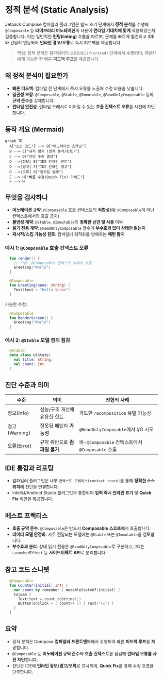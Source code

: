 # 정적 분석 (Static Analysis)

Jetpack Compose 컴파일러 플러그인은 빌드 초기 단계에서 **정적 분석**을 수행해 `@Composable` 등 **라이브러리 어노테이션**의 사용이 **런타임 기대치에 맞게** 적용되었는지 검증합니다. 이는 일반적인 **린팅(linting)** 흐름을 따르며, 문제를 빠르게 발견하고 IDE와 긴밀히 연동되어 **인라인 경고/오류**로 즉시 피드백을 제공합니다.

> 핵심: 정적 분석은 컴파일러의 `프론트엔드(frontend)` 단계에서 수행되어, 개발자에게 가능한 한 빠른 **피드백 루프**를 제공합니다.

## 왜 정적 분석이 필요한가
- **빠른 피드백**: 컴파일 전 단계에서 즉시 오류를 노출해 수정 비용을 낮춥니다.
- **일관성 보장**: `@Composable`, `@Stable`, `@Immutable`, `@ReadOnlyComposable` 등의 **규약 준수**를 강제합니다.
- **런타임 안전성**: 런타임 크래시로 이어질 수 있는 **호출 컨텍스트 오류**를 사전에 차단합니다.

## 동작 개요 (Mermaid)
```mermaid
graph TD
  A["소스 코드"] --> B["어노테이션 스캐닝"]
  B --> C["규칙 평가 (정적 분석/린트)"]
  C --> D{"진단 수준 결정"}
  D -->|정보| E["IDE 인라인 힌트"]
  D -->|경고| F["IDE 인라인 경고"]
  D -->|오류| G["컴파일 실패"]
  E --> H["빠른 수정(Quick Fix) 가이드"]
  F --> H
```

## 무엇을 검사하나
- **어노테이션 규약**: `@Composable` 호출 컨텍스트의 **적합성**(예: `@Composable`이 아닌 컨텍스트에서의 호출 금지)
- **불변성 계약**: `@Stable`, `@Immutable`의 **정확한 선언 및 사용** 여부
- **읽기 전용 계약**: `@ReadOnlyComposable` 함수가 **부수효과 없이 상태만 읽는지**
- **재시작/스킵 가능성 힌트**: 컴파일러 최적화를 방해하는 **패턴 탐지**

### 예시 1: `@Composable` 호출 컨텍스트 오류
```kotlin
  fun render() {
    // 오류: @Composable 컨텍스트 밖에서 호출
    Greeting("World")
  }

  @Composable
  fun Greeting(name: String) {
    Text(text = "Hello $name")
  }
```

가능한 수정:
```kotlin
  @Composable
  fun RenderScreen() {
    Greeting("World")
  }
```

### 예시 2: `@Stable` 모델 정의 점검
```kotlin
  @Stable
  data class UiState(
    val title: String,
    val count: Int
  )
```

## 진단 수준과 의미
| 수준 | 의미 | 전형적 사례 |
|---|---|---|
| 정보(Info) | 성능/구조 개선에 유용한 힌트 | 과도한 `recomposition` 유발 가능성 |
| 경고(Warning) | 잘못된 패턴의 **가능성** | `@ReadOnlyComposable`에서 I/O 시도 |
| 오류(Error) | 규약 위반으로 **컴파일 불가** | 비-`@Composable` 컨텍스트에서 `@Composable` 호출 |

## IDE 통합과 리포팅
- 컴파일러 플러그인은 내부 `컨텍스트 트레이스(context trace)`를 통해 **정확한 소스 위치**에 진단을 연결합니다.
- IntelliJ/Android Studio 플러그인과 통합되어 **입력 즉시 인라인 표기** 및 **Quick Fix** 제안을 제공합니다.

## 베스트 프랙티스
- **호출 규약 준수**: `@Composable`은 반드시 **Composable 스코프**에서 호출합니다.
- **데이터 모델 안정화**: 자주 전달되는 모델에는 `@Stable` 또는 `@Immutable`을 검토합니다.
- **부수효과 분리**: 상태 읽기 전용은 `@ReadOnlyComposable`로 구분하고, I/O는 `LaunchedEffect` 등 **사이드이펙트 API**로 분리합니다.

## 참고 코드 스니펫
```kotlin
  @Composable
  fun Counter(initial: Int) {
    var count by remember { mutableStateOf(initial) }
    Column {
      Text(text = count.toString())
      Button(onClick = { count++ }) { Text("+1") }
    }
  }
```

## 요약
- 정적 분석은 Compose **컴파일러 프론트엔드**에서 수행되어 빠른 **피드백 루프**를 제공합니다.
- `@Composable` 등 **어노테이션 규약 준수**와 **호출 컨텍스트**를 점검해 **런타임 오류를 사전 차단**합니다.
- 진단은 IDE에 **인라인 정보/경고/오류**로 표시되며, **Quick Fix**를 통해 수정 흐름을 단축합니다.